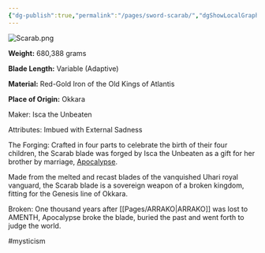 ```yaml
---
{"dg-publish":true,"permalink":"/pages/sword-scarab/","dgShowLocalGraph":true}
---
```



![Scarab.png](/img/user/Assets/Scarab.png)

**Weight:** 680,388 grams

**Blade Length:** Variable (Adaptive)

**Material:** Red-Gold Iron of the Old Kings of Atlantis

**Place of Origin:** Okkara

Maker: Isca the Unbeaten

Attributes: Imbued with External Sadness

The Forging: Crafted in four parts to celebrate the birth of their four children, the Scarab blade was forged by Isca the Unbeaten as a gift for her brother by marriage, [Apocalypse](https://x-men.fandom.com/wiki/Apocalypse).

Made from the melted and recast blades of the vanquished Uhari royal vanguard, the Scarab blade is a sovereign weapon of a broken kingdom, fitting for the Genesis line of Okkara.

Broken: One thousand years after [[Pages/ARRAKO\|ARRAKO]] was lost to AMENTH, Apocalypse broke the blade, buried the past and went forth to judge the world.

#mysticism 